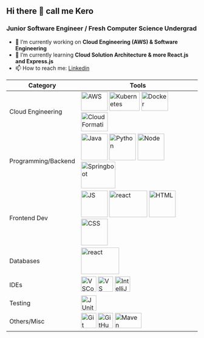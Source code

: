 ## Hi there 👋 call me Kero
### Junior Software Engineer / Fresh Computer Science Undergrad
- 🔭 I’m currently working on **Cloud Engineering (AWS) & Software Engineering**
- 🌱 I’m currently learning **Cloud Solution Architecture & more React.js and Express.js**
- 📫 How to reach me: [Linkedin](https://www.linkedin.com/in/kerolos-khalil/)

| **Category**              | **Tools**                                                                                              |
|---------------------------|--------------------------------------------------------------------------------------------------------|
| Cloud Engineering         | <img src="https://download.logo.wine/logo/Amazon_Web_Services/Amazon_Web_Services-Logo.wine.png" alt="AWS" width="70" height="50"> <img src="https://download.logo.wine/logo/Kubernetes/Kubernetes-Logo.wine.png" alt="Kubernetes" width="80" height="50"> <img src="https://1000logos.net/wp-content/uploads/2021/11/Docker-Logo.png" alt="Docker" width="70" height="50"> <img src="https://cdn.prod.website-files.com/5f10ed4c0ebf7221fb5661a5/5f2f4d4e1f97d2de705d96e3_Aws_cloudformation.png" alt="CloudFormation" width="70" height="50">|
| Programming/Backend       | <img src="https://brandslogos.com/wp-content/uploads/images/large/java-logo-1.png" alt="Java" width="70" height="70"> <img src="https://www.svgrepo.com/show/376344/python.svg" alt="Python" width="70" height="70"> <img src="https://www.svgrepo.com/show/376337/node-js.svg" alt="Node" width="70" height="70"> <img src="https://du0ulnyus7r80.cloudfront.net/wp-content/uploads/2020/02/spring-boot-logo-png-4-transparent.png" alt="Springboot" width="90" height="70"> |
| Frontend Dev              | <img src="https://static.vecteezy.com/system/resources/previews/027/127/463/non_2x/javascript-logo-javascript-icon-transparent-free-png.png" alt="JS" width="70" height="70"> <img src="https://download.logo.wine/logo/React_(web_framework)/React_(web_framework)-Logo.wine.png" alt="react" width="100" height="70"> <img src="https://cdn.iconscout.com/icon/free/png-256/free-html-5-1-1175208.png?f=webp&w=256" alt="HTML" width="70" height="70"> <img src="https://upload.wikimedia.org/wikipedia/commons/thumb/6/62/CSS3_logo.svg/2048px-CSS3_logo.svg.png" alt="CSS" width="70" height="70">|
| Databases      | <img src="https://www.svgrepo.com/show/303251/mysql-logo.svg" alt="react" width="100" height="70">  |
| IDEs                      |  <img src="https://code.visualstudio.com/assets/images/code-stable.png" alt="VSCode" width="40" height="40"> <img src="https://upload.wikimedia.org/wikipedia/commons/thumb/2/2c/Visual_Studio_Icon_2022.svg/2048px-Visual_Studio_Icon_2022.svg.png" alt="VS" width="40" height="40"> <img src="https://static-00.iconduck.com/assets.00/intellij-idea-icon-2048x2026-pt4psh5t.png" alt="IntelliJ" width="40" height="40"> |
| Testing                   | <img src="https://avatars.githubusercontent.com/u/874086?s=200&v=4" alt="JUnit" width="40" height="40">  |
| Others/Misc               | <img src="https://upload.wikimedia.org/wikipedia/commons/thumb/3/3f/Git_icon.svg/2048px-Git_icon.svg.png" alt="Git" width="40" height="40"> <img src="https://cdn-icons-png.flaticon.com/512/25/25231.png" alt="GitHub" width="40" height="40">  <img src="https://upload.wikimedia.org/wikipedia/commons/thumb/5/52/Apache_Maven_logo.svg/2560px-Apache_Maven_logo.svg.png" alt="Maven" width="70" height="40">|
